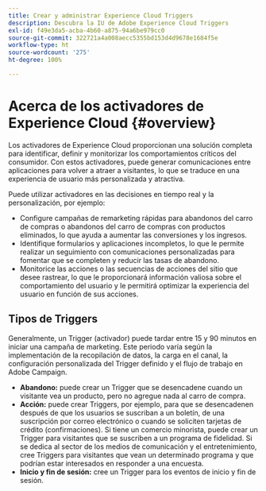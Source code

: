 ```yaml
---
title: Crear y administrar Experience Cloud Triggers
description: Descubra la IU de Adobe Experience Cloud Triggers
exl-id: f49e3da5-acba-4b60-a875-94a6be979cc0
source-git-commit: 322721a4a008aecc5355bd153d4d9678e1684f5e
workflow-type: ht
source-wordcount: '275'
ht-degree: 100%

---
```


# Acerca de los activadores de Experience Cloud {#overview}

Los activadores de Experience Cloud proporcionan una solución completa para identificar, definir y monitorizar los comportamientos críticos del consumidor. Con estos activadores, puede generar comunicaciones entre aplicaciones para volver a atraer a visitantes, lo que se traduce en una experiencia de usuario más personalizada y atractiva.

Puede utilizar activadores en las decisiones en tiempo real y la personalización, por ejemplo:

* Configure campañas de remarketing rápidas para abandonos del carro de compras o abandonos del carro de compras con productos eliminados, lo que ayuda a aumentar las conversiones y los ingresos.
* Identifique formularios y aplicaciones incompletos, lo que le permite realizar un seguimiento con comunicaciones personalizadas para fomentar que se completen y reducir las tasas de abandono.
* Monitorice las acciones o las secuencias de acciones del sitio que desee rastrear, lo que le proporcionará información valiosa sobre el comportamiento del usuario y le permitirá optimizar la experiencia del usuario en función de sus acciones.

## Tipos de Triggers

Generalmente, un Trigger (activador) puede tardar entre 15 y 90 minutos en iniciar una campaña de marketing. Este periodo varía según la implementación de la recopilación de datos, la carga en el canal, la configuración personalizada del Trigger definido y el flujo de trabajo en Adobe Campaign.

* **Abandono:** puede crear un Trigger que se desencadene cuando un visitante vea un producto, pero no agregue nada al carro de compra.
* **Acción:** puede crear Triggers, por ejemplo, para que se desencadenen después de que los usuarios se suscriban a un boletín, de una suscripción por correo electrónico o cuando se soliciten tarjetas de crédito (confirmaciones). Si tiene un comercio minorista, puede crear un Trigger para visitantes que se suscriben a un programa de fidelidad. Si se dedica al sector de los medios de comunicación y el entretenimiento, cree Triggers para visitantes que vean un determinado programa y que podrían estar interesados en responder a una encuesta.
* **Inicio y fin de sesión:** cree un Trigger para los eventos de inicio y fin de sesión.
